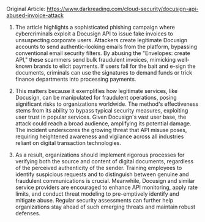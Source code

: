 Original Article: https://www.darkreading.com/cloud-security/docusign-api-abused-invoice-attack

1) The article highlights a sophisticated phishing campaign where cybercriminals exploit a Docusign API to issue fake invoices to unsuspecting corporate users. Attackers create legitimate Docusign accounts to send authentic-looking emails from the platform, bypassing conventional email security filters. By abusing the "Envelopes: create API," these scammers send bulk fraudulent invoices, mimicking well-known brands to elicit payments. If users fall for the bait and e-sign the documents, criminals can use the signatures to demand funds or trick finance departments into processing payments.

2) This matters because it exemplifies how legitimate services, like Docusign, can be manipulated for fraudulent operations, posing significant risks to organizations worldwide. The method's effectiveness stems from its ability to bypass typical security measures, exploiting user trust in popular services. Given Docusign's vast user base, the attack could reach a broad audience, amplifying its potential damage. The incident underscores the growing threat that API misuse poses, requiring heightened awareness and vigilance across all industries reliant on digital transaction technologies.

3) As a result, organizations should implement rigorous processes for verifying both the source and content of digital documents, regardless of the perceived authenticity of the sender. Training employees to identify suspicious requests and to distinguish between genuine and fraudulent communications is crucial. Meanwhile, Docusign and similar service providers are encouraged to enhance API monitoring, apply rate limits, and conduct threat modeling to pre-emptively identify and mitigate abuse. Regular security assessments can further help organizations stay ahead of such emerging threats and maintain robust defenses.